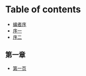 # Table of contents

* [编者序](README.md)
* [序一](xu-yi.md)
* [序二](xu-er.md)

## 第一章

* [第一页](di-yi-zhang/di-yi-ye.md)
